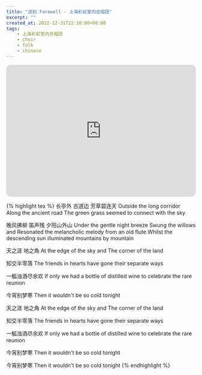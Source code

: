 ```yaml
---
title: "送别 Farewell - 上海彩虹室内合唱团"
excerpt: ""
created_at: 2022-12-31T22:10:00+08:00
tags:
    - 上海彩虹室内合唱团
    - choir
    - folk
    - chinese
---
```


<iframe style="border-radius:12px" src="https://open.spotify.com/embed/track/69q2FalD4KJ62wqswTe1Ol?utm_source=generator" width="100%" height="352" frameBorder="0" allowfullscreen="" allow="autoplay; clipboard-write; encrypted-media; fullscreen; picture-in-picture" loading="lazy"></iframe>

{% highlight tex %}
长亭外 古道边 芳草碧连天
Outside the long corridor
Along the ancient road
The green grass seemed to connect with the sky

晚风拂柳 笛声残 夕阳山外山
Under the gentle night breeze
Swung the willows and 
Resonated the melancholic melody from an old flute
Whilst the descending sun illuminated mountains by mountain

天之涯 地之角
At the edge of the sky and
The corner of the land

知交半零落
The friends in hearts have gone their separate ways

一觚浊酒尽余欢
If only we had a bottle of distilled wine to celebrate the rare reunion

今宵别梦寒
Then it wouldn't be so cold tonight

天之涯 地之角
At the edge of the sky and
The corner of the land

知交半零落
The friends in hearts have gone their separate ways

一觚浊酒尽余欢
If only we had a bottle of distilled wine to celebrate the rare reunion

今宵别梦寒
Then it wouldn't be so cold tonight

今宵别梦寒
Then it wouldn't be so cold tonight
{% endhighlight %}